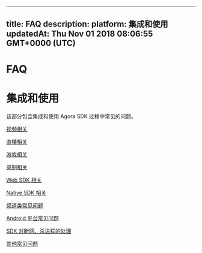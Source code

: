 
---
title: FAQ
description: 
platform: 集成和使用
updatedAt: Thu Nov 01 2018 08:06:55 GMT+0000 (UTC)
---
# FAQ
# 集成和使用
 
 该部分包含集成和使用 Agora SDK 过程中常见的问题。

 [视频相关](../../cn/Agora%20Platform/video_how_to.md)

 [直播相关](../../cn/Agora%20Platform/live_how_to.md)

 [游戏相关](../../cn/Agora%20Platform/gaming_how_to.md)

 [录制相关](../../cn/Agora%20Platform/recording_how_to.md)
 
 [Web SDK 相关](../../cn/Agora%20Platform/websdk_how_to.md)

 [Native SDK 相关](../../cn/Agora%20Platform/nativesdk_how_to.md)
 
 [频道类常见问题](../../cn/Agora%20Platform/channel_faq.md)

 [Android 平台常见问题](../../cn/Agora%20Platform/android_related.md)

 [SDK 对断网、杀进程的处理](../../cn/Agora%20Platform/sdk_behaviors.md)

 [其他常见问题](../../cn/Agora%20Platform/other_questions_how_to.md)
